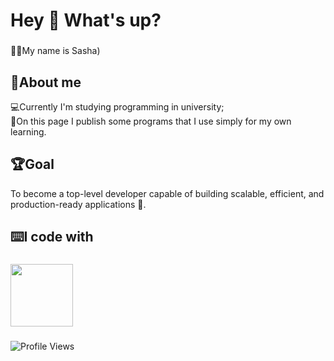 
<!--
**OleksandrLinenko/OleksandrLinenko** is a ✨ _special_ ✨ repository because its `README.md` (this file) appears on your GitHub profile.

Here are some ideas to get you started:

- 🔭 I’m currently working on ...
- 🌱 I’m currently learning ...
- 👯 I’m looking to collaborate on ...
- 🤔 I’m looking for help with ...
- 💬 Ask me about ...
- 📫 How to reach me: ...
- 😄 Pronouns: ...
- ⚡ Fun fact: ...
-->
<h1 align="left">Hey 👋 What's up?</h1>

###

<p align="left">🧑‍💻My name is Sasha)</p>

###

## 🔭About me</h2>
<ul style="list-style: none; padding-left: 0;">
  <li>💻Currently I'm studying programming in university;</li>
  <li>🏫On this page I publish some programs that I use simply for my own learning.</li>
</ul>

## 🏆Goal
To become a top-level developer capable of building scalable, efficient, and production-ready applications 🎲.

<h2 align="left">⌨️I code with</h2>

###

<img src="https://upload.wikimedia.org/wikipedia/en/3/30/Java_programming_language_logo.svg" width="100" />

###
![Profile Views](https://visitor-badge.laobi.icu/badge?page_id=your-github-username.your-repo)

<div align="left">

</div>






